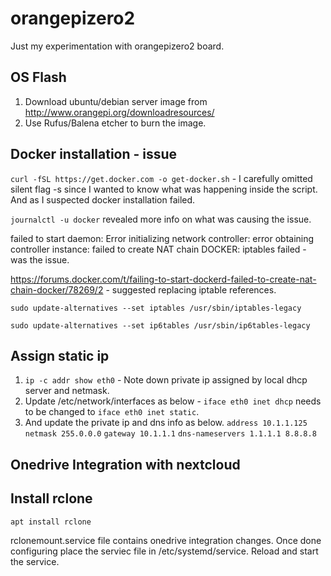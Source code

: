 # orangepizero2

Just my experimentation with orangepizero2 board.

## OS Flash

1. Download ubuntu/debian server image from http://www.orangepi.org/downloadresources/
2. Use Rufus/Balena etcher to burn the image.

## Docker installation - issue

`curl -fSL https://get.docker.com -o get-docker.sh` - I carefully omitted silent flag -s since I wanted to know what was happening inside the script. And as I suspected docker installation failed.

`journalctl -u docker` revealed more info on what was causing the issue.

failed to start daemon: Error initializing network controller: error obtaining controller instance: failed to create NAT chain DOCKER: iptables failed - was the issue.

https://forums.docker.com/t/failing-to-start-dockerd-failed-to-create-nat-chain-docker/78269/2 - suggested replacing iptable references.

`sudo update-alternatives --set iptables /usr/sbin/iptables-legacy`

`sudo update-alternatives --set ip6tables /usr/sbin/ip6tables-legacy`

## Assign static ip

1. `ip -c addr show eth0` - Note down private ip assigned by local dhcp server and netmask.
2. Update /etc/network/interfaces as below - `iface eth0 inet dhcp` needs to be changed to `iface eth0 inet static`.
3. And update the private ip and dns info as below.
`address 10.1.1.125`
`netmask 255.0.0.0`
`gateway 10.1.1.1`
`dns-nameservers 1.1.1.1 8.8.8.8`

## Onedrive Integration with nextcloud

## Install rclone

`apt install rclone`

rclonemount.service file contains onedrive integration changes. Once done configuring place the serviec file in /etc/systemd/service. Reload and start the service.



